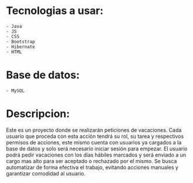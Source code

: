 # Tecnologias a usar:
    - Java
    - JS
    - CSS
    - Bootstrap
    - Hibernate
    - HTML
    
# Base de datos: 
    - MySQL
    
# Descripcion:

Este es un proyecto donde se realizarán peticiones de vacaciones. Cada usuario que proceda con esta acción tendrá su rol, su tarea y respectivos permisos de acciones, este mismo cuenta con usuarios ya cargados a la base de datos y solo será necesario iniciar sesión para empezar. El usuario podrá pedir vacaciones con los días hábiles marcados y será enviado a un cargo mas alto para ser aceptado o rechazado por el mismo. Se busca automatizar de forma efectiva el trabajo, evitando acciones manuales y garantizar comodidad al usuario.
